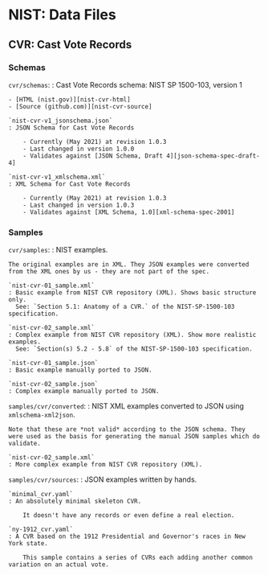 # NIST: Data Files

## CVR: Cast Vote Records

### Schemas

`cvr/schemas`:
: Cast Vote Records schema: NIST SP 1500-103, version 1

    - [HTML (nist.gov)][nist-cvr-html]
    - [Source (github.com)][nist-cvr-source]

    `nist-cvr-v1_jsonschema.json`
    : JSON Schema for Cast Vote Records

        - Currently (May 2021) at revision 1.0.3
        - Last changed in version 1.0.0
        - Validates against [JSON Schema, Draft 4][json-schema-spec-draft-4]

    `nist-cvr-v1_xmlschema.xml`
    : XML Schema for Cast Vote Records

        - Currently (May 2021) at revision 1.0.3
        - Last changed in version 1.0.3
        - Validates against [XML Schema, 1.0][xml-schema-spec-2001]

### Samples

`cvr/samples`:
: NIST examples.

    The original examples are in XML. They JSON examples were converted from the XML ones by us - they are not part of the spec.

    `nist-cvr-01_sample.xml`
    : Basic example from NIST CVR repository (XML). Shows basic structure only.
      See: `Section 5.1: Anatomy of a CVR.` of the NIST-SP-1500-103 specification.

    `nist-cvr-02_sample.xml`
    : Complex example from NIST CVR repository (XML). Show more realistic examples.
      See: `Section(s) 5.2 - 5.8` of the NIST-SP-1500-103 specification.

    `nist-cvr-01_sample.json`
    : Basic example manually ported to JSON.

    `nist-cvr-02_sample.json`
    : Complex example manually ported to JSON.


`samples/cvr/converted`:
: NIST XML examples converted to JSON using `xmlschema-xml2json`.

    Note that these are *not valid* according to the JSON schema. They were used as the basis for generating the manual JSON samples which do validate.

    `nist-cvr-02_sample.xml`
    : More complex example from NIST CVR repository (XML).


`samples/cvr/sources`:
: JSON examples written by hands.

    `minimal_cvr.yaml`
    : An absolutely minimal skeleton CVR.

        It doesn't have any records or even define a real election.

    `ny-1912_cvr.yaml`
    : A CVR based on the 1912 Presidential and Governor's races in New York state.

        This sample contains a series of CVRs each adding another common variation on an actual vote.


[nist-cvr-html]: https://pages.nist.gov/CastVoteRecords/
[nist-cvr-source]: https://github.com/usnistgov/CastVoteRecords

[json-schema-spec-all]: https://json-schema.org/specification-links.html
[json-schema-spec-current]: https://json-schema.org/specification-links.html
[json-schema-spec-draft-4]: https://json-schema.org/specification-links.html#draft-4
[json-schema-rfc-draft-4]: https://tools.ietf.org/html/draft-zyp-json-schema-04

[xml-schema-spec-2001]: https://www.w3.org/2001/XMLSchema

